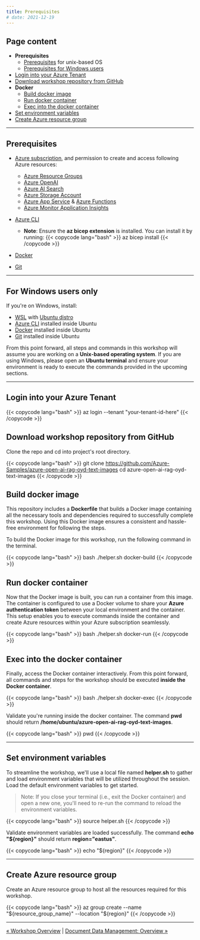 ```yaml
---
title: Prerequisites
# date: 2021-12-19
---
```


## Page content
- **Prerequisites**
  - [Prerequisites](#prerequisites) for unix-based OS
  - [Prerequisites for Windows users](#for-windows-users-only)
- [Login into your Azure Tenant](#login-into-your-azure-tenant)
- [Download workshop repository from GitHub](#download-workshop-repository-from-github)
- **Docker**
  - [Build docker image](#build-docker-image)
  - [Run docker container](#run-docker-container)
  - [Exec into the docker container](#exec-into-the-docker-container)
- [Set environment variables](#set-environment-variables)
- [Create Azure resource group](#create-azure-resource-group)

---

## Prerequisites

+ [Azure subscription](https://azure.microsoft.com/free/), and permission to create and access following Azure resources:
    + [Azure Resource Groups](https://learn.microsoft.com/en-us/azure/azure-resource-manager/management/manage-resource-groups-portal)
    + [Azure OpenAI](https://learn.microsoft.com/en-us/azure/ai-services/openai/overview)
    + [Azure AI Search](https://learn.microsoft.com/en-us/azure/search/search-what-is-azure-search)
    + [Azure Storage Account](https://learn.microsoft.com/en-us/azure/storage/common/storage-account-overview)
    + [Azure App Service](https://learn.microsoft.com/en-us/azure/app-service/overview) & [Azure Functions](https://learn.microsoft.com/en-us/azure/azure-functions/functions-overview)
    + [Azure Monitor Application Insights](https://learn.microsoft.com/en-us/azure/azure-monitor/app/app-insights-overview)
+ [Azure CLI](https://learn.microsoft.com/cli/azure/install-azure-cli) 
  + **Note**: Ensure the **az bicep extension** is installed. You can install it by running:
  {{< copycode lang="bash" >}}
az bicep install
{{< /copycode >}}

+ [Docker](https://docs.docker.com/engine/install/)
+ [Git](https://git-scm.com/downloads)

---

## For Windows users only

If you're on Windows, install:
  + [WSL](https://learn.microsoft.com/en-us/windows/wsl/install) with [Ubuntu distro](https://documentation.ubuntu.com/wsl/en/latest/guides/install-ubuntu-wsl2/)
  + [Azure CLI](https://learn.microsoft.com/cli/azure/install-azure-cli) installed inside Ubuntu
  + [Docker](https://docs.docker.com/engine/install/ubuntu/) installed inside Ubuntu
  + [Git](https://git-scm.com/downloads) installed inside Ubuntu

From this point forward, all steps and commands in this workshop will assume you are working on a **Unix-based operating system**. If you are using Windows, please open an **Ubuntu terminal** and ensure your environment is ready to execute the commands provided in the upcoming sections. 

---

## Login into your Azure Tenant  

{{< copycode lang="bash" >}}
az login --tenant "your-tenant-id-here"
{{< /copycode >}} 

## Download workshop repository from GitHub

Clone the repo and cd into project's root directory.

{{< copycode lang="bash" >}}
git clone https://github.com/Azure-Samples/azure-open-ai-rag-oyd-text-images
cd azure-open-ai-rag-oyd-text-images
{{< /copycode >}} 

## Build docker image

This repository includes a **Dockerfile** that builds a Docker image containing all the necessary tools and dependencies required to successfully complete this workshop. Using this Docker image ensures a consistent and hassle-free environment for following the steps. 

To build the Docker image for this workshop, run the following command in the terminal.

{{< copycode lang="bash" >}}
bash ./helper.sh docker-build
{{< /copycode >}} 

## Run docker container

Now that the Docker image is built, you can run a container from this image. The container is configured to use a Docker volume to share your **Azure authentication token** between your local environment and the container. This setup enables you to execute commands inside the container and create Azure resources within your Azure subscription seamlessly.  

{{< copycode lang="bash" >}}
bash ./helper.sh docker-run
{{< /copycode >}} 

## Exec into the docker container

Finally, access the Docker container interactively. From this point forward, all commands and steps for the workshop should be executed **inside the Docker container**.

{{< copycode lang="bash" >}}
bash ./helper.sh docker-exec
{{< /copycode >}} 

Validate you're running inside the docker container. The command **pwd** should return **/home/ubuntu/azure-open-ai-rag-oyd-text-images**.

{{< copycode lang="bash" >}}
pwd
{{< /copycode >}}

---

## Set environment variables

To streamline the workshop, we'll use a local file named **helper.sh** to gather and load environment variables that will be utilized throughout the session. Load the default environment variables to get started.

> Note: If you close your terminal (i.e., exit the Docker container) and open a new one, you'll need to re-run the command to reload the environment variables.

{{< copycode lang="bash" >}}
source helper.sh
{{< /copycode >}} 

Validate environment variables are loaded successfully. The command **echo "${region}"** should return **region="eastus"**.

{{< copycode lang="bash" >}}
echo "${region}"
{{< /copycode >}} 

---

## Create Azure resource group

Create an Azure resource group to host all the resources required for this workshop.

{{< copycode lang="bash" >}}
az group create --name "${resource_group_name}" --location "${region}"
{{< /copycode >}}

---

[&laquo; Workshop Overview](/azure-open-ai-rag-oyd-text-images/workshop_overview/) | [Document Data Management: Overview &raquo;](/azure-open-ai-rag-oyd-text-images/document_data_management/1_overview/)

<!-- <div class="meta_for_parser tablespecs" style="visibility:hidden">In today's era of Generative AI, customers can unlock valuable insights from their unstructured or structured data to drive business value. By infusing AI into their existing or new products, customers can create powerful applications, which puts the power of AI into the hands of their users. For these Generative AI applications to work on customers data, implementing efficient RAG (Retrieval augment generation) solution is key to make sure the right context of the data is provided to the LLM based on the user query.</div> -->
